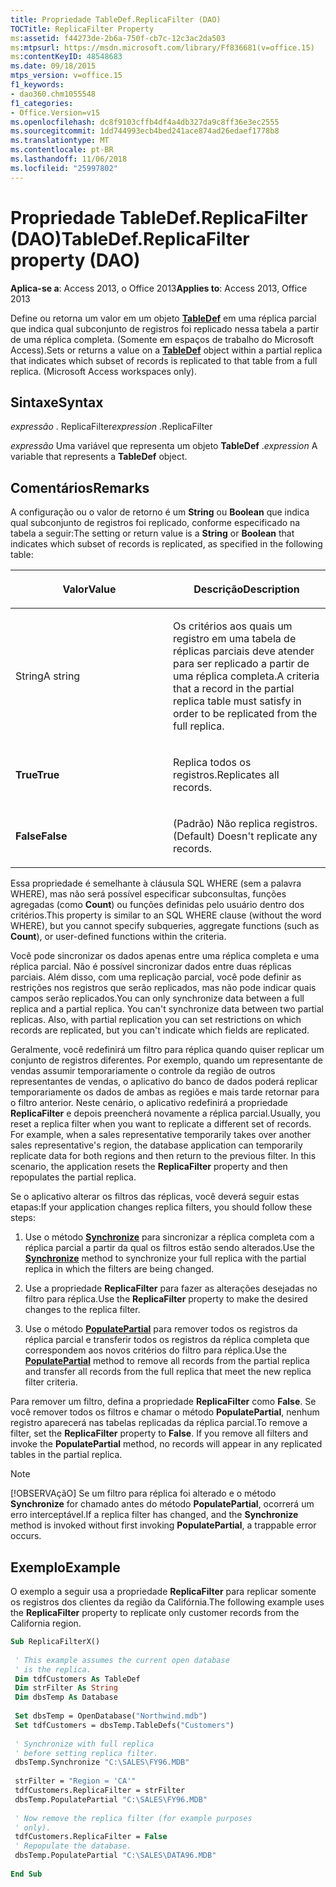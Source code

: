 ```yaml
---
title: Propriedade TableDef.ReplicaFilter (DAO)
TOCTitle: ReplicaFilter Property
ms:assetid: f44273de-2b6a-750f-cb7c-12c3ac2da503
ms:mtpsurl: https://msdn.microsoft.com/library/Ff836681(v=office.15)
ms:contentKeyID: 48548683
ms.date: 09/18/2015
mtps_version: v=office.15
f1_keywords:
- dao360.chm1055548
f1_categories:
- Office.Version=v15
ms.openlocfilehash: dc8f9103cffb4df4a4db327da9c8ff36e3ec2555
ms.sourcegitcommit: 1dd744993ecb4bed241ace874ad26edaef1778b8
ms.translationtype: MT
ms.contentlocale: pt-BR
ms.lasthandoff: 11/06/2018
ms.locfileid: "25997802"
---
```

# <a name="tabledefreplicafilter-property-dao"></a><span data-ttu-id="509fb-102">Propriedade TableDef.ReplicaFilter (DAO)</span><span class="sxs-lookup"><span data-stu-id="509fb-102">TableDef.ReplicaFilter property (DAO)</span></span>

<span data-ttu-id="509fb-103">**Aplica-se a**: Access 2013, o Office 2013</span><span class="sxs-lookup"><span data-stu-id="509fb-103">**Applies to**: Access 2013, Office 2013</span></span>

<span data-ttu-id="509fb-p101">Define ou retorna um valor em um objeto **[TableDef](tabledef-object-dao.md)** em uma réplica parcial que indica qual subconjunto de registros foi replicado nessa tabela a partir de uma réplica completa. (Somente em espaços de trabalho do Microsoft Access).</span><span class="sxs-lookup"><span data-stu-id="509fb-p101">Sets or returns a value on a **[TableDef](tabledef-object-dao.md)** object within a partial replica that indicates which subset of records is replicated to that table from a full replica. (Microsoft Access workspaces only).</span></span>

## <a name="syntax"></a><span data-ttu-id="509fb-106">Sintaxe</span><span class="sxs-lookup"><span data-stu-id="509fb-106">Syntax</span></span>

<span data-ttu-id="509fb-107">*expressão* . ReplicaFilter</span><span class="sxs-lookup"><span data-stu-id="509fb-107">*expression* .ReplicaFilter</span></span>

<span data-ttu-id="509fb-108">*expressão* Uma variável que representa um objeto **TableDef** .</span><span class="sxs-lookup"><span data-stu-id="509fb-108">*expression* A variable that represents a **TableDef** object.</span></span>

## <a name="remarks"></a><span data-ttu-id="509fb-109">Comentários</span><span class="sxs-lookup"><span data-stu-id="509fb-109">Remarks</span></span>

<span data-ttu-id="509fb-110">A configuração ou o valor de retorno é um **String** ou **Boolean** que indica qual subconjunto de registros foi replicado, conforme especificado na tabela a seguir:</span><span class="sxs-lookup"><span data-stu-id="509fb-110">The setting or return value is a **String** or **Boolean** that indicates which subset of records is replicated, as specified in the following table:</span></span>

<table>
<colgroup>
<col style="width: 50%" />
<col style="width: 50%" />
</colgroup>
<thead>
<tr class="header">
<th><p><span data-ttu-id="509fb-111">Valor</span><span class="sxs-lookup"><span data-stu-id="509fb-111">Value</span></span></p></th>
<th><p><span data-ttu-id="509fb-112">Descrição</span><span class="sxs-lookup"><span data-stu-id="509fb-112">Description</span></span></p></th>
</tr>
</thead>
<tbody>
<tr class="odd">
<td><p><span data-ttu-id="509fb-113">String</span><span class="sxs-lookup"><span data-stu-id="509fb-113">A string</span></span></p></td>
<td><p><span data-ttu-id="509fb-114">Os critérios aos quais um registro em uma tabela de réplicas parciais deve atender para ser replicado a partir de uma réplica completa.</span><span class="sxs-lookup"><span data-stu-id="509fb-114">A criteria that a record in the partial replica table must satisfy in order to be replicated from the full replica.</span></span></p></td>
</tr>
<tr class="even">
<td><p><span data-ttu-id="509fb-115"><strong>True</strong></span><span class="sxs-lookup"><span data-stu-id="509fb-115"><strong>True</strong></span></span></p></td>
<td><p><span data-ttu-id="509fb-116">Replica todos os registros.</span><span class="sxs-lookup"><span data-stu-id="509fb-116">Replicates all records.</span></span></p></td>
</tr>
<tr class="odd">
<td><p><span data-ttu-id="509fb-117"><strong>False</strong></span><span class="sxs-lookup"><span data-stu-id="509fb-117"><strong>False</strong></span></span></p></td>
<td><p><span data-ttu-id="509fb-118">(Padrão) Não replica registros.</span><span class="sxs-lookup"><span data-stu-id="509fb-118">(Default) Doesn't replicate any records.</span></span></p></td>
</tr>
</tbody>
</table>


<span data-ttu-id="509fb-119">Essa propriedade é semelhante à cláusula SQL WHERE (sem a palavra WHERE), mas não será possível especificar subconsultas, funções agregadas (como **Count**) ou funções definidas pelo usuário dentro dos critérios.</span><span class="sxs-lookup"><span data-stu-id="509fb-119">This property is similar to an SQL WHERE clause (without the word WHERE), but you cannot specify subqueries, aggregate functions (such as **Count**), or user-defined functions within the criteria.</span></span>

<span data-ttu-id="509fb-p102">Você pode sincronizar os dados apenas entre uma réplica completa e uma réplica parcial. Não é possível sincronizar dados entre duas réplicas parciais. Além disso, com uma replicação parcial, você pode definir as restrições nos registros que serão replicados, mas não pode indicar quais campos serão replicados.</span><span class="sxs-lookup"><span data-stu-id="509fb-p102">You can only synchronize data between a full replica and a partial replica. You can't synchronize data between two partial replicas. Also, with partial replication you can set restrictions on which records are replicated, but you can't indicate which fields are replicated.</span></span>

<span data-ttu-id="509fb-p103">Geralmente, você redefinirá um filtro para réplica quando quiser replicar um conjunto de registros diferentes. Por exemplo, quando um representante de vendas assumir temporariamente o controle da região de outros representantes de vendas, o aplicativo do banco de dados poderá replicar temporariamente os dados de ambas as regiões e mais tarde retornar para o filtro anterior. Neste cenário, o aplicativo redefinirá a propriedade **ReplicaFilter** e depois preencherá novamente a réplica parcial.</span><span class="sxs-lookup"><span data-stu-id="509fb-p103">Usually, you reset a replica filter when you want to replicate a different set of records. For example, when a sales representative temporarily takes over another sales representative's region, the database application can temporarily replicate data for both regions and then return to the previous filter. In this scenario, the application resets the **ReplicaFilter** property and then repopulates the partial replica.</span></span>

<span data-ttu-id="509fb-126">Se o aplicativo alterar os filtros das réplicas, você deverá seguir estas etapas:</span><span class="sxs-lookup"><span data-stu-id="509fb-126">If your application changes replica filters, you should follow these steps:</span></span>

1.  <span data-ttu-id="509fb-127">Use o método **[Synchronize](database-synchronize-method-dao.md)** para sincronizar a réplica completa com a réplica parcial a partir da qual os filtros estão sendo alterados.</span><span class="sxs-lookup"><span data-stu-id="509fb-127">Use the **[Synchronize](database-synchronize-method-dao.md)** method to synchronize your full replica with the partial replica in which the filters are being changed.</span></span>

2.  <span data-ttu-id="509fb-128">Use a propriedade **ReplicaFilter** para fazer as alterações desejadas no filtro para réplica.</span><span class="sxs-lookup"><span data-stu-id="509fb-128">Use the **ReplicaFilter** property to make the desired changes to the replica filter.</span></span>

3.  <span data-ttu-id="509fb-129">Use o método **[PopulatePartial](database-populatepartial-method-dao.md)** para remover todos os registros da réplica parcial e transferir todos os registros da réplica completa que correspondem aos novos critérios do filtro para réplica.</span><span class="sxs-lookup"><span data-stu-id="509fb-129">Use the **[PopulatePartial](database-populatepartial-method-dao.md)** method to remove all records from the partial replica and transfer all records from the full replica that meet the new replica filter criteria.</span></span>

<span data-ttu-id="509fb-p104">Para remover um filtro, defina a propriedade **ReplicaFilter** como **False**. Se você remover todos os filtros e chamar o método **PopulatePartial**, nenhum registro aparecerá nas tabelas replicadas da réplica parcial.</span><span class="sxs-lookup"><span data-stu-id="509fb-p104">To remove a filter, set the **ReplicaFilter** property to **False**. If you remove all filters and invoke the **PopulatePartial** method, no records will appear in any replicated tables in the partial replica.</span></span>

> [!NOTE]
> <span data-ttu-id="509fb-132">[!OBSERVAçãO] Se um filtro para réplica foi alterado e o método **Synchronize** for chamado antes do método **PopulatePartial**, ocorrerá um erro interceptável.</span><span class="sxs-lookup"><span data-stu-id="509fb-132">If a replica filter has changed, and the **Synchronize** method is invoked without first invoking **PopulatePartial**, a trappable error occurs.</span></span>

## <a name="example"></a><span data-ttu-id="509fb-133">Exemplo</span><span class="sxs-lookup"><span data-stu-id="509fb-133">Example</span></span>

<span data-ttu-id="509fb-134">O exemplo a seguir usa a propriedade **ReplicaFilter** para replicar somente os registros dos clientes da região da Califórnia.</span><span class="sxs-lookup"><span data-stu-id="509fb-134">The following example uses the **ReplicaFilter** property to replicate only customer records from the California region.</span></span>

```vb 
Sub ReplicaFilterX() 
 
 ' This example assumes the current open database 
 ' is the replica. 
 Dim tdfCustomers As TableDef 
 Dim strFilter As String 
 Dim dbsTemp As Database 
 
 Set dbsTemp = OpenDatabase("Northwind.mdb") 
 Set tdfCustomers = dbsTemp.TableDefs("Customers") 
 
 ' Synchronize with full replica 
 ' before setting replica filter. 
 dbsTemp.Synchronize "C:\SALES\FY96.MDB" 
 
 strFilter = "Region = 'CA'" 
 tdfCustomers.ReplicaFilter = strFilter 
 dbsTemp.PopulatePartial "C:\SALES\FY96.MDB" 
 
 ' Now remove the replica filter (for example purposes 
 ' only). 
 tdfCustomers.ReplicaFilter = False 
 ' Repopulate the database. 
 dbsTemp.PopulatePartial "C:\SALES\DATA96.MDB" 
 
End Sub 
 
```

